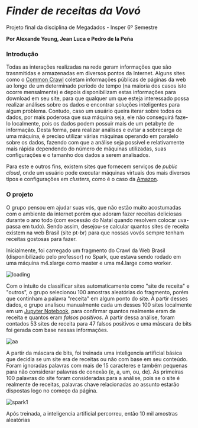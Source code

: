 # <i>Finder de receitas da Vovó</i>
Projeto final da disciplina de Megadados - Insper 6º Semestre

<strong> Por Alexande Young, Jean Luca e Pedro de la Peña </strong>

### Introdução

   Todas as interações realizadas na rede geram informações que são trasnmitidas e armazenadas em diversos pontos da Internet. Alguns sites como o [Common Crawl](http://commoncrawl.org/) coletam informações públicas de páginas da web ao longo de um determinado período de tempo (na maioria dos casos isto ocorre mensalmente) e depois disponibilizam estas informações para download em seu site, para que qualquer um que esteja interessado possa realizar análises sobre os dados e encontrar soluções inteligentes para algum problema. Contudo, caso um usuário queira iterar sobre todos os dados, por mais poderosa que sua máquina seja, ele não conseguirá faze-lo localmente, pois os dados podem possuir mais de um petabyte de informação. Desta forma, para realizar análises e evitar a sobrecarga de uma máquina, é preciso utilizar várias máquinas operando em paralelo sobre os dados, fazendo com que a análise seja possível e relativamente mais rápida dependendo do número de máquinas utilizadas, suas configurações e o tamanho dos dados a serem analisados.

Para este e outros fins, existem sites que fornecem serviços de <i>public cloud</i>, onde um usuário pode executar máquinas virtuais dos mais diversos tipos e configurações em <i>clusters</i>, como é o caso da [Amazon](https://aws.amazon.com/).

### O projeto

O grupo pensou em ajudar suas vós, que não estão muito acostumadas com o ambiente da internet porém que adoram fazer receitas deliciosas durante o ano todo (com excessão do Natal quando resolvem colocar uva-passa em tudo). Sendo assim, desejou-se calcular quantos sites de receita existem na web Brasil (site pt-br) para que nossas vovós sempre tenham receitas gostosas para fazer. 

Inicialmente, foi carregado um fragmento do Crawl da Web Brasil (disponibilizado pelo professor) no Spark, que estava sendo rodado em uma máquina m4.xlarge como master e uma m4.large como worker.

![loading](loading)

Com o intuito de classificar sites automaticamente como "site de receita" e "outros", o grupo selecionou 100 amostras aleatórias do fragmento, porém que continham a palavra "receita" em algum ponto do site. A partir desses dados, o grupo analisou manualmente cada um desses 100 sites localmente em um [Jupyter Notebook](/manualfilter.ipynb), para confirmar quantos realmente eram de receita e quantos eram <i>falsos positivos</i>. A partir dessa análise, foram contados 53 sites de receita para 47 falsos positivos e uma máscara de bits foi gerada com base nessas informações.

![aa](img/pythonnotebook)

A partir da máscara de bits, foi treinada uma inteligencia artificial básica que decidia se um site era de receitas ou não com base em seu conteúdo. Foram ignoradas palavras com mais de 15 caracteres e também pequenas para não considerar palavras de conexão (e, a, um, ou, de). As primeiras 100 palavras do site foram consideradas para a análise, pois se o site é realmente de receitas, palavras chave relacionadas ao assunto estarão dispostas logo no começo da página. 

![spark1](aa)

Após treinada, a inteligencia artificial percorreu, então 10 mil amostras aleatórias 





